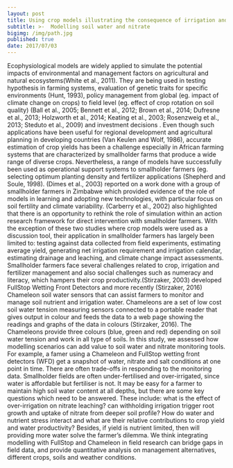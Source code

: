 ```yaml
---
layout: post
title: Using crop models illustrating the consequence of irrigation and nitrogen management on crop water productivity
subtitle: >-  Modelling soil water and nitrate
bigimg: /img/path.jpg
published: true
date: 2017/07/03
---
```


Ecophysiological models are widely applied to simulate the potential impacts of environmental and management factors on agricultural and natural ecosystems(White et al., 2011). They are being used in testing hypothesis in farming systems, evaluation of genetic traits for specific environments (Hunt, 1993), policy management  from global  (eg. impact of climate change on crops) to field level (eg. effect of crop rotation on soil quality) (Ball et al., 2005; Bennett et al., 2012; Brown et al., 2014; Dufresne et al., 2013; Holzworth et al., 2014; Keating et al., 2003; Rosenzweig et al., 2013; Steduto et al., 2009) and investment decisions . Even though such applications have been useful for regional development and agricultural planning in developing countries (Van Keulen and Wolf, 1986), accurate estimation of crop yields has been a challenge especially in African farming systems that are characterized by smallholder farms that produce a wide range of diverse crops. Nevertheless, a range of models have successfully been used as operational support systems to smallholder farmers (eg. selecting optimum planting density and fertilizer applications (Shepherd and Soule, 1998).
(Dimes et al., 2003) reported on a work done with a group of smallholder farmers in Zimbabwe which provided evidence of the role of models in learning and adopting new technologies, with particular focus on soil fertility and climate variability. (Carberry et al., 2002) also highlighted that there is an opportunity to rethink the role of simulation within an action research framework for direct intervention with smallholder farmers. With the exception of these two studies where crop models were used as a discussion tool, their application in smallholder farmers has largely been limited to: testing against data collected from field experiments, estimating average yield, generating net irrigation requirement and irrigation calendar, estimating drainage and leaching, and climate change impact assessments. 
Smallholder farmers face several challenges related to crop, irrigation and fertilizer management and also social challenges such as numeracy and literacy, which hampers their crop productivity.(Stirzaker, 2003) developed FullStop Wetting Front Detectors and more recently (Stirzaker, 2016) Chameleon soil water sensors that can assist farmers to monitor and manage soil nutrient and irrigation water. Chameleons are a set of low cost soil water tension measuring sensors connected to a portable reader that gives output in colour and feeds the data to a web page showing the readings and graphs of the data in colours (Stirzaker, 2016). The Chameleons provide three colours (blue, green and red) depending on soil water tension and work in all type of soils. In this study, we assessed how modelling scenarios can add value to soil water and nitrate monitoring tools. For example, a famer using a Chameleon and FullStop wetting front detectors (WFD) get a snapshot of water, nitrate and salt conditions at one point in time. There are often trade-offs in responding to the monitoring data. Smallholder fields are often under-fertilised and over-irrigated, since water is affordable but fertiliser is not.  It may be easy for a farmer to maintain high soil water content at all depths, but there are some key questions which need to be answered. These include: what is the effect of over-irrigation on nitrate leaching?  can withholding irrigation trigger root growth and uptake of nitrate from deeper soil profile?  How do water and nutrient stress interact and what are their relative contributions to crop yield and water productivity? Besides, if yield is nutrient limited, then will providing more water solve the farmer’s dilemma. We think integrating modelling with FullStop and Chameleon in field research can bridge gaps in field data, and provide quantitative analysis on management alternatives, different crops, soils and weather conditions. 
